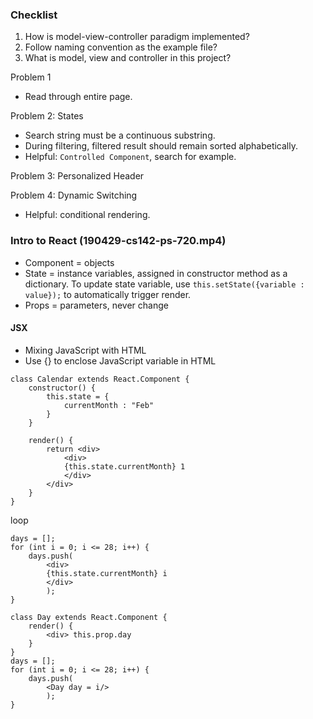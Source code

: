 ### Checklist
1. How is model-view-controller paradigm implemented?
2. Follow naming convention as the example file?
3. What is model, view and controller in this project?

Problem 1
* Read through entire page.

Problem 2: States
* Search string must be a continuous substring.
* During filtering, filtered result should remain sorted alphabetically.
* Helpful: `Controlled Component`, search for example.

Problem 3: Personalized Header

Problem 4: Dynamic Switching
* Helpful: conditional rendering.

### Intro to React (190429-cs142-ps-720.mp4)
* Component = objects
* State = instance variables, assigned in constructor method as a dictionary.
To update state variable, use ```this.setState({variable : value});``` to automatically trigger render.
* Props = parameters, never change

#### JSX
* Mixing JavaScript with HTML
* Use {} to enclose JavaScript variable in HTML 

```
class Calendar extends React.Component {
	constructor() {
		this.state = {
			currentMonth : "Feb"
		}
	}

	render() {
		return <div>
			<div>
			{this.state.currentMonth} 1
			</div>
		</div>
	}
}
```

loop
``` 
days = [];
for (int i = 0; i <= 28; i++) {
	days.push(
		<div>
		{this.state.currentMonth} i
		</div>
		);
}
```

``` 
class Day extends React.Component {
	render() {
		<div> this.prop.day
	}
}
days = [];
for (int i = 0; i <= 28; i++) {
	days.push(
		<Day day = i/>
		);
}
```